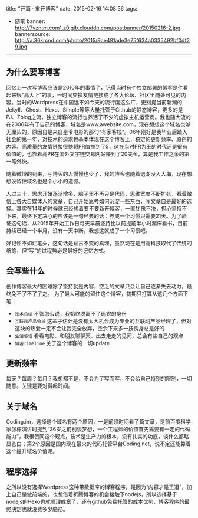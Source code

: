title: "开篇 · 重开博客"
date: 2015-02-16 14:08:56
tags:
- 随笔
banner: http://7vzntm.com1.z0.glb.clouddn.com/postbanner/20150216-2.jpg
bannersource: http://a.36krcnd.com/photo/2015/9ce481ade3e75f634a0335492bf0df29.jpg
---
## 为什么要写博客
回忆上一次写博客应该是2010年的事情了，记得当时有个独立部署的博客是件看起来很“高大上”的事，一时间交换友情链接成了各大论坛、社区里随处可见的内容。当时的Wordpress在中国远不如今天的流行度这么广，更别提当前新潮的Jekyll、Ghost、Hexo、Simple等等大量托管于Github的静态博客，更多的是PJ、Zblog之流，独立博客的流行也养活了不少的虚拟主机运营商。我也随大流的在2006年有了自己的博客，域名是www.awebsite.com，现在想想这个域名也够无厘头的，原因自是来自星爷电影的那句“有家客栈”。06年刚好是我毕业后踏入社会的第一年，对技术的追求也基本体现在这个博客上，稳定的更新频率、原创的内容、高质量的友情链接很快将PR值推到了5，这在当时PR为王的时代还是很有价值的，也靠着高PR在国外文字链交易网站赚到了20美金，算是我工作之余的第一笔外快。

随着微博的到来，写博客的人慢慢也少了，我的博客也随着退潮没入大海，现在想想没留住域名也是个小小的遗憾。

人过三十，思虑开始逐渐增多，脑子里不再只是代码，思维宽度不断扩张，看着微信上各大自媒体人的文章，自己开始思考如何沉淀一些东西，写文章自是最好的选择。其实在14年的时候就已经想着要不要新开博客，一直犹豫不决，担心坚持不下来，最终下定决心的应该是一句经典的话：养成一个习惯只需要21天。为了验证这句话，从2015年开始工作日每天早晨坚持比以前提前半小时起床看书，目前持续已经一个半月，没有一天中断，我想这就成了一个习惯吧。

好记性不如烂笔头，这句话是亘古不变的真理，虽然现在是用高科技取代了传统的纸笔，但“写”的过程势必是最好的记忆方式。

## 会写些什么
创作博客最大的困难除了坚持就是内容，空乏的文章只会让自己逐渐失去动力，最终免不了不了了之。
为了最大可能的留住这个博客，初期只打算从这几个方面下笔：
- `技术总结` 不管怎么说，我始终脱离不了码农的身份
- `互联网产品分析` 这辈子估计是没有太大机会成为专业的互联网产品经理了，但对这块的热爱一定不会让我完全放弃，空余下来多一技傍身总是好的
- `生活感悟` 看看电影、和朋友聊聊天、出去走走的见闻，总会有些自己的观点
- `博客Timeline` 关于这个博客的一切update

## 更新频率
每天？每周？每月？我想都不是，不会为了写而写，不会给自己特别的限制，一切随意。关键是要对得起时间。

## 关于域名
Coding.im，选择这个域名有两个原因，一是前段时间看了篇文章，是前百度科学家张栋演讲时提到“36岁之前别谈梦想，一个工程师的价值首先需要有一定的代码能力”，我很赞同这个观点，技术是生产力的根本，没有扎实的功底，谈什么都略显苍白；第2个原因是国内现在最火的代码托管平台Coding.net，说不定还能靠着这个提升域名价值呢。

## 程序选择
之所以没有选择Wordpress这种带数据库的博客程序，是因为“内容才是王道”，加上自己是做前端的，也想借着折腾博客的机会接触下nodejs，所以选择基于nodejs的Hexo也就顺理成章了，还有github免费托管的成本优势，博客程序的最终决定也就没费多少脑筋。
